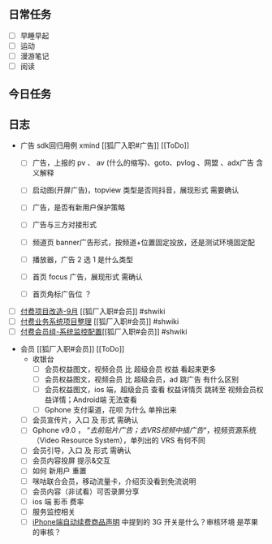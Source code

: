 ## 日常任务
- [ ] 早睡早起
- [ ] 运动
- [ ] 漫游笔记
- [ ] 阅读

## 今日任务


## 日志
-  广告 sdk回归用例 xmind [[狐厂入职#广告]] [[ToDo]]
	- [ ] 广告，上报的  pv 、 av (什么的缩写)、goto、pvlog 、网盟 、adx广告 含义解释 
	- [ ] 启动图(开屏广告)，topview 类型是否同抖音，展现形式 需要确认 
	- [ ] 广告，是否有新用户保护策略
	- [ ] 广告与三方对接形式 
	- [ ] 频道页 banner广告形式，按频道+位置固定投放，还是测试环境固定配 
	- [ ] 播放器，广告 2 选 1 是什么类型 
	- [ ] 首页 focus 广告，展现形式 需确认  
	- [ ] 首页角标广告位 ？


- [ ] [付费项目改造-9月](http://index.tv.sohuno.com/confluence/pages/viewpage.action?pageId=21999374) [[狐厂入职#会员]] #shwiki
- [ ] [付费业务系统项目整理](http://mwiki.sohuno.com/pages/viewpage.action?pageId=75040653)  [[狐厂入职#会员]] #shwiki
- [ ] [付费会员组-系统监控配置](http://index.tv.sohuno.com/confluence/pages/viewpage.action?pageId=21998874)[[狐厂入职#会员]] #shwiki

-  会员 [[狐厂入职#会员]] [[ToDo]]
	- 收银台  
		- [ ] 会员权益图文，视频会员 比 超级会员 权益 看起来更多
		- [ ] 会员权益图文，视频会员 比 超级会员，ad 跳广告 有什么区别
		- [ ] 会员权益图文，ios 端，超级会员 查看 权益详情页 跳转至 视频会员权益详情；Android端 无法查看 
		- [ ] Gphone 支付渠道，花呗 为什么 单拎出来

	- [ ] 会员宣传片，入口 及 形式 需确认 
	- [ ] Gphone v9.0 ， “*去前贴片广告；去VRS视频中插广告*“，视频资源系统（Video Resource System），单列出的 VRS 有何不同 
	- [ ] 会员引导，入口 及 形式 需确认  
	- [ ] 会员内容投屏 提示&交互
	- [ ] 如何 新用户 重置 
	- [ ] 咪咕联合会员，移动流量卡，介绍页没看到免流说明
	- [ ] 会员内容（非试看）可否录屏分享
	- [ ] ios 端 影币 费率 
	- [ ] 服务监控相关
	- [ ] [iPhone端自动续费商品声明](http://mwiki.sohuno.com/pages/viewpage.action?pageId=70681720) 中提到的 3G 开关是什么？审核环境 是苹果的审核？